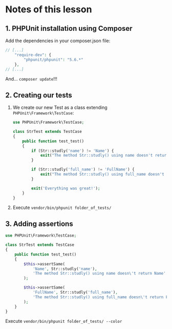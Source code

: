 # Notes of this lesson

## 1. PHPUnit installation using Composer

Add the dependencies in your composer.json file:

```php
// [...]
    "require-dev": {
        "phpunit/phpunit": "5.6.*"
    },
// [...]
```

And... `composer update`!!!

## 2. Creating our tests

1. We create our new Test as a class extending `PHPUnit\Framework\TestCase`:

    ```php
    use PHPUnit\Framework\TestCase;
    
    class StrTest extends TestCase
    {
        public function test_test()
        {
            if (Str::studly('name') != 'Name') {
                exit("The method Str::studly() using name doesn't return Name");
            }
    
            if (Str::studly('full_name') != 'FullName') {
                exit("The method Str::studly() using full_name doesn't return FullName");
            }
    
            exit('Everything was great!');
        }
    }
    ```

1. Execute `vendor/bin/phpunit folder_of_tests/`

## 3. Adding assertions

```php
use PHPUnit\Framework\TestCase;

class StrTest extends TestCase
{
    public function test_test()
    {
        $this->assertSame(
            'Name', Str::studly('name'),
            'The method Str::studly() using name doesn\'t return Name' // This message is optional
        );

        $this->assertSame(
            'FullName', Str::studly('full_name'),
            'The method Str::studly() using full_name doesn\'t return FullName' // This message is optional
        );
    }
}
```

Execute `vendor/bin/phpunit folder_of_tests/ --color`

